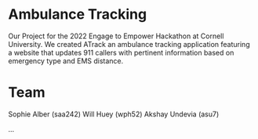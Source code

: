# Ambulance Tracking

Our Project for the 2022 Engage to Empower Hackathon at Cornell University. We created ATrack an 
ambulance tracking application featuring a website that updates 911 callers with pertinent 
information based on emergency type and EMS distance.

# Team
Sophie Alber (saa242)
Will Huey (wph52)
Akshay Undevia (asu7)

...
